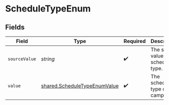 # ScheduleTypeEnum


## Fields

| Field                                                                               | Type                                                                                | Required                                                                            | Description                                                                         | Example                                                                             |
| ----------------------------------------------------------------------------------- | ----------------------------------------------------------------------------------- | ----------------------------------------------------------------------------------- | ----------------------------------------------------------------------------------- | ----------------------------------------------------------------------------------- |
| `sourceValue`                                                                       | *string*                                                                            | :heavy_check_mark:                                                                  | The source value of the schedule type.                                              | Immediate                                                                           |
| `value`                                                                             | [shared.ScheduleTypeEnumValue](../../../sdk/models/shared/scheduletypeenumvalue.md) | :heavy_check_mark:                                                                  | The schedule type of the campaign.                                                  | immediate                                                                           |